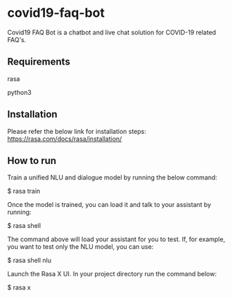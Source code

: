 # covid19-faq-bot
Covid19 FAQ Bot is a chatbot and live chat solution for COVID-19 related FAQ's.

## Requirements

rasa

python3

## Installation

Please refer the below link for installation steps:
https://rasa.com/docs/rasa/installation/

## How to run 

Train a unified NLU and dialogue model by running the below command:

$ rasa train

Once the model is trained, you can load it and talk to your assistant by running:

$ rasa shell

The command above will load your assistant for you to test. If, for example, you want to test only the NLU model, you can use:

$ rasa shell nlu

Launch the Rasa X UI. In your project directory run the command below:

$ rasa x
